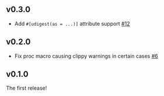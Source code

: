 ## v0.3.0
* Add `#[udigest(as = ...)]` attribute support [#12]

[#12]: https://github.com/LFDT-Lockness/udigest/pull/12

## v0.2.0
* Fix proc macro causing clippy warnings in certain cases [#6]

[#6]: https://github.com/LFDT-Lockness/udigest/pull/6

## v0.1.0

The first release!
